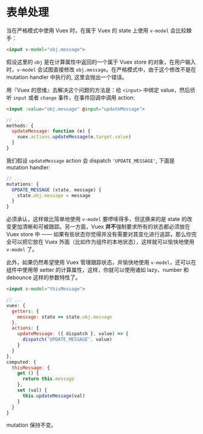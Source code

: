 # 表单处理

当在严格模式中使用 Vuex 时，在属于 Vuex 的 state 上使用 `v-model` 会比较棘手：

``` html
<input v-model="obj.message">
```

假设这里的 `obj` 是在计算属性中返回的一个属于 Vuex store 的对象，在用户输入时，`v-model` 会试图直接修改 `obj.message`。在严格模式中，由于这个修改不是在 mutation handler 中执行的, 这里会抛出一个错误。

用『Vuex 的思维』去解决这个问题的方法是：给 `<input>` 中绑定 value，然后侦听 `input` 或者 `change` 事件，在事件回调中调用 action:

``` html
<input :value="obj.message" @input="updateMessage">
```
``` js
// ...
methods: {
  updateMessage: function (e) {
    vuex.actions.updateMessage(e.target.value)
  }
}
```

我们假设 `updateMessage` action 会 dispatch `'UPDATE_MESSAGE'`, 下面是 mutation handler:

``` js
// ...
mutations: {
  UPDATE_MESSAGE (state, message) {
    state.obj.message = message
  }
}
```

必须承认，这样做比简单地使用 `v-model` 要啰嗦得多，但这换来的是 state 的改变更加清晰和可被跟踪。另一方面，Vuex **并不**强制要求所有的状态都必须放在 Vuex store 中 —— 如果有些状态你觉得并没有需要对其变化进行追踪，那么你完全可以把它放在 Vuex 外面（比如作为组件的本地状态），这样就可以愉快地使用 `v-model` 了。

此外，如果仍然希望使用 Vuex 管理跟踪状态，并愉快地使用 `v-model`，还可以在组件中使用带 setter 的计算属性，这样，你就可以使用诸如 lazy、number 和 debounce 这样的参数特性了。

``` html
<input v-model="thisMessage">
```
``` js
// ...
vuex: {
  getters: {
    message: state => state.obj.message
  },
  actions: {
    updateMessage: ({ dispatch }, value) => {
      dispatch('UPDATE_MESSAGE', value)
    }
  }
},
computed: {
  thisMessage: {
    get () {
      return this.message
    },
    set (val) {
      this.updateMessage(val)
    }
  }
}
```

mutation 保持不变。
